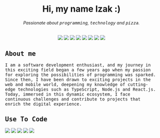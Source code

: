 <samp><h1 align="center">Hi, my name Izak :)</h1></samp>

<h6 align="center">Passionate about <kbd>programming</kbd>, <kbd>technology</kbd> and <kbd>pizza</kbd>.</h6>

<p align="center">
  <img src="https://img.shields.io/badge/Website-000000?&style=for-the-badge&logo=google-chrome&logoColor=ffffff">
  <img src="https://img.shields.io/badge/Linkedin-000000?&style=for-the-badge&logo=linkedin&logoColor=ffffff">
  <img src="https://img.shields.io/badge/Github-000000?&style=for-the-badge&logo=github&logoColor=ffffff">
  <img src="https://img.shields.io/badge/Twitter-000000?&style=for-the-badge&logo=twitter&logoColor=ffffff">
  <img src="https://img.shields.io/badge/Discord-000000?&style=for-the-badge&logo=discord&logoColor=ffffff">
  <img src="https://img.shields.io/badge/Spotify-000000?&style=for-the-badge&logo=spotify&logoColor=ffffff">
  <img src="https://img.shields.io/badge/Last.fm-000000?&style=for-the-badge&logo=lastdotfm&logoColor=ffffff">
  <img src="https://img.shields.io/badge/Twitch-000000?&style=for-the-badge&logo=twitch&logoColor=ffffff">
</p>

## <samp>About me</samp>

<p><samp>I am a software development enthusiast, and my journey in this exciting field began a few years ago when my passion for exploring the possibilities of programming was sparked. Since then, I have been drawn to exciting projects in the web and mobile world, deepening my knowledge of cutting-edge technologies such as TypeScript, Node.js and React.js. Today, immersed in this dynamic ecosystem, I face continuous challenges and contribute to projects that enrich the digital experience.</samp></p>

## <samp>Use To Code</samp>

<p>
  <img src="https://img.shields.io/badge/TypeScript-000000?&style=for-the-badge&logo=typescript&logoColor=ffffff">
  <img src="https://img.shields.io/badge/JavaScript-000000?&style=for-the-badge&logo=javascript&logoColor=ffffff">
  <img src="https://img.shields.io/badge/Kotlin-000000?&style=for-the-badge&logo=kotlin&logoColor=ffffff">
  <img src="https://img.shields.io/badge/Java-000000?&style=for-the-badge&logo=java&logoColor=ffffff">
  <img src="https://img.shields.io/badge/Go-000000?&style=for-the-badge&logo=go&logoColor=ffffff">
</p>
